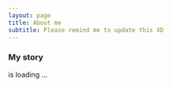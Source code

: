 ```yaml
---
layout: page
title: About me
subtitle: Please remind me to update this XD
---
```


### My story

is loading ...